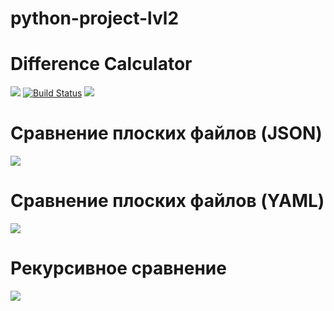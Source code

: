 # python-project-lvl2
# Difference Calculator

<a href="https://codeclimate.com/github/GreyGreyWolf/python-project-lvl2/maintainability"><img src="https://api.codeclimate.com/v1/badges/2eb696f9474094ad7880/maintainability" /></a>
[![Build Status](https://travis-ci.org/GreyGreyWolf/python-project-lvl2.svg?branch=master)](https://travis-ci.org/GreyGreyWolf/python-project-lvl2)
<a href="https://codeclimate.com/github/GreyGreyWolf/python-project-lvl2/test_coverage"><img src="https://api.codeclimate.com/v1/badges/2eb696f9474094ad7880/test_coverage" /></a>

# Сравнение плоских файлов (JSON)
<a href="https://asciinema.org/a/MTQQhnsz3bvA95cFYR41UGBXv" target="_blank"><img src="https://asciinema.org/a/MTQQhnsz3bvA95cFYR41UGBXv.svg" /></a>

# Сравнение плоских файлов (YAML)
<a href="https://asciinema.org/a/32JefhsnWRtFtKesxLuIoifhf" target="_blank"><img src="https://asciinema.org/a/32JefhsnWRtFtKesxLuIoifhf.svg" /></a>

# Рекурсивное сравнение
<a href="https://asciinema.org/a/APDjsFFywcGvVt2pDRnnghEhw" target="_blank"><img src="https://asciinema.org/a/APDjsFFywcGvVt2pDRnnghEhw.svg" /></a>